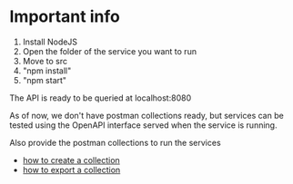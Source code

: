 # Important info

1. Install NodeJS
2. Open the folder of the service you want to run
3. Move to src
4. "npm install"
5. "npm start"

The API is ready to be queried at localhost:8080

As of now, we don't have postman collections ready, but services can be tested using the OpenAPI interface served when the service is running. 




Also provide the postman collections to run the services
* [how to create a collection](https://learning.postman.com/docs/getting-started/creating-the-first-collection/)
* [how to export a collection](https://learning.postman.com/docs/getting-started/importing-and-exporting-data/#exporting-collections)


